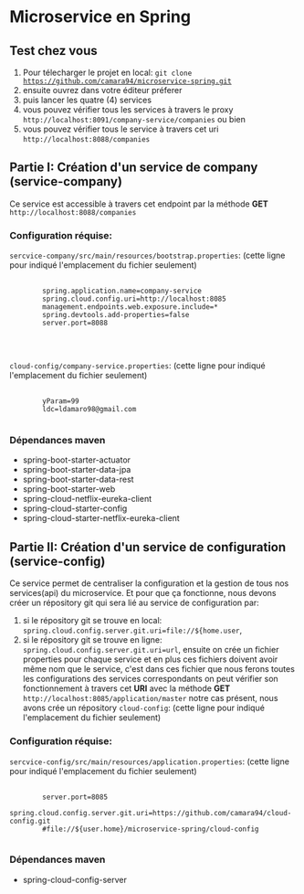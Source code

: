 # Microservice en Spring

## Test chez vous
1. Pour télecharger le projet en local:
	<code>git clone https://github.com/camara94/microservice-spring.git</code>
2. ensuite ouvrez dans votre éditeur préferer
3. puis lancer les quatre (4) services
4. vous pouvez vérifier tous les services à travers le proxy<br>
	<code>http://localhost:8091/company-service/companies</code> ou bien
5. vous pouvez vérifier tous le service à travers cet uri<br>
	<code>http://localhost:8088/companies</code>

## Partie I: Création d'un service de company (service-company)
Ce service est accessible à travers cet endpoint par la méthode **GET** 
<code>http://localhost:8088/companies</code><br>
### Configuration réquise:
<code>sercvice-company/src/main/resources/bootstrap.properties</code>: (cette ligne pour indiqué l'emplacement du fichier seulement)<br>
<pre>
	<code>
		spring.application.name=company-service
		spring.cloud.config.uri=http://localhost:8085
		management.endpoints.web.exposure.include=*
		spring.devtools.add-properties=false
		server.port=8088
	</code>
</pre><br>

<code>cloud-config/company-service.properties</code>: (cette ligne pour indiqué l'emplacement du fichier seulement) <br>
<pre>
	<code>
		yParam=99
		ldc=ldamaro98@gmail.com
	</code>
</pre>

### Dépendances maven
* spring-boot-starter-actuator
* spring-boot-starter-data-jpa
* spring-boot-starter-data-rest
* spring-boot-starter-web
* spring-cloud-netflix-eureka-client
* spring-cloud-starter-config
* spring-cloud-starter-netflix-eureka-client

## Partie II: Création d'un service de configuration (service-config)
Ce service permet de centraliser la configuration et la gestion de 
tous nos services(api) du microservice. 
Et pour que ça fonctionne, nous devons créer un répository git qui sera lié au service de configuration par:
1. si le répository git se trouve en local:
	<code>spring.cloud.config.server.git.uri=file://${home.user</code>,
2. si le répository git se trouve en ligne:
	<code>spring.cloud.config.server.git.uri=url</code>, 
ensuite on crée un fichier properties pour chaque service et en plus ces fichiers doivent avoir même nom que le service,
c'est dans ces fichier que nous ferons toutes les configurations des services correspondants
on peut vérifier son fonctionnement à travers cet **URI** avec la méthode **GET** <code>http://localhost:8085/application/master</code>
notre cas présent, nous avons crée un répository <code>cloud-config</code>: (cette ligne pour indiqué l'emplacement du fichier seulement)

### Configuration réquise:
<code>sercvice-config/src/main/resources/application.properties</code>: (cette ligne pour indiqué l'emplacement du fichier seulement)<br>
<pre>
	<code>
		server.port=8085
		spring.cloud.config.server.git.uri=https://github.com/camara94/cloud-config.git
		#file://${user.home}/microservice-spring/cloud-config
	</code>
</pre>

### Dépendances maven
* spring-cloud-config-server

